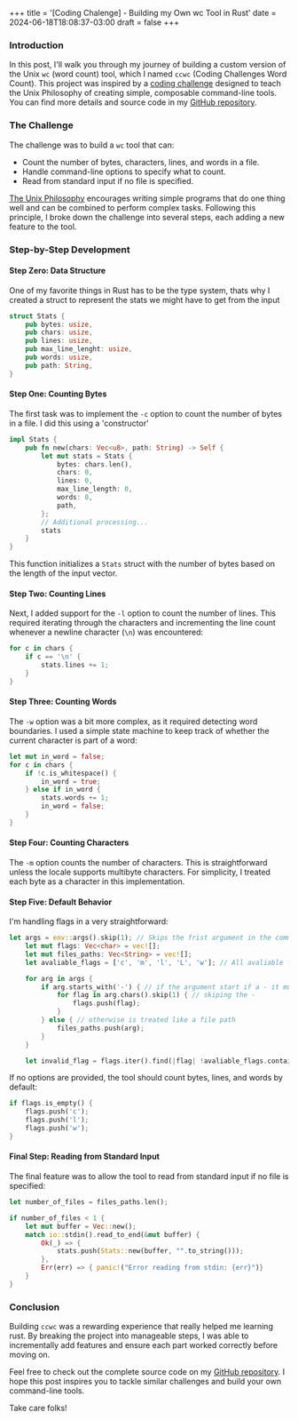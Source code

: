 +++
title = '[Coding Chalenge] - Building my Own wc Tool in Rust'
date = 2024-06-18T18:08:37-03:00
draft = false
+++

### Introduction
In this post, I'll walk you through my journey of building a custom version of the Unix `wc` (word count) tool, which I named `ccwc` (Coding Challenges Word Count). This project was inspired by a [coding challenge](https://codingchallenges.fyi/challenges/challenge-wc) designed to teach the Unix Philosophy of creating simple, composable command-line tools. You can find more details and source code in my [GitHub repository](https://github.com/Krymancer/ccwc).

### The Challenge
The challenge was to build a `wc` tool that can:
- Count the number of bytes, characters, lines, and words in a file.
- Handle command-line options to specify what to count.
- Read from standard input if no file is specified.

[The Unix Philosophy](http://www.catb.org/~esr/writings/taoup/html/) encourages writing simple programs that do one thing well and can be combined to perform complex tasks. Following this principle, I broke down the challenge into several steps, each adding a new feature to the tool.

### Step-by-Step Development

#### Step Zero: Data Structure
One of my favorite things in Rust has to be the type system, thats why I created a struct to represent the stats we might have to get from the input

```rust
struct Stats {
    pub bytes: usize,
    pub chars: usize,
    pub lines: usize,
    pub max_line_lenght: usize,
    pub words: usize,
    pub path: String,
}
```

#### Step One: Counting Bytes
The first task was to implement the `-c` option to count the number of bytes in a file. I did this using a 'constructor'

```rust
impl Stats {
    pub fn new(chars: Vec<u8>, path: String) -> Self {
        let mut stats = Stats {
            bytes: chars.len(),
            chars: 0,
            lines: 0,
            max_line_length: 0,
            words: 0,
            path,
        };
        // Additional processing...
        stats
    }
}
```

This function initializes a `Stats` struct with the number of bytes based on the length of the input vector.

#### Step Two: Counting Lines
Next, I added support for the `-l` option to count the number of lines. This required iterating through the characters and incrementing the line count whenever a newline character (`\n`) was encountered:

```rust
for c in chars {
    if c == '\n' {
        stats.lines += 1;
    }
}
```

#### Step Three: Counting Words
The `-w` option was a bit more complex, as it required detecting word boundaries. I used a simple state machine to keep track of whether the current character is part of a word:

```rust
let mut in_word = false;
for c in chars {
    if !c.is_whitespace() {
        in_word = true;
    } else if in_word {
        stats.words += 1;
        in_word = false;
    }
}
```

#### Step Four: Counting Characters
The `-m` option counts the number of characters. This is straightforward unless the locale supports multibyte characters. For simplicity, I treated each byte as a character in this implementation.

#### Step Five: Default Behavior
I'm handling flags in a very straightforward:

```rust
let args = env::args().skip(1); // Skips the frist argument in the command (most likely the binary name i.e: ccwd ....)
    let mut flags: Vec<char> = vec![];
    let mut files_paths: Vec<String> = vec![];
    let avaliable_flags = ['c', 'm', 'l', 'L', 'w']; // All avaliable flags

    for arg in args {
        if arg.starts_with('-') { // if the argument start if a - it must be a flag or multiple flags
            for flag in arg.chars().skip(1) { // skiping the -
                flags.push(flag); 
            }
        } else { // otherwise is treated like a file path
            files_paths.push(arg);
        }
    }

    let invalid_flag = flags.iter().find(|flag| !avaliable_flags.contains(flag));
```

If no options are provided, the tool should count bytes, lines, and words by default:

```rust
if flags.is_empty() {
    flags.push('c');
    flags.push('l');
    flags.push('w');
}
```

#### Final Step: Reading from Standard Input
The final feature was to allow the tool to read from standard input if no file is specified:

```rust
let number_of_files = files_paths.len();

if number_of_files < 1 {
    let mut buffer = Vec::new();
    match io::stdin().read_to_end(&mut buffer) {
        Ok(_) => {
            stats.push(Stats::new(buffer, "".to_string())); 
        }, 
        Err(err) => { panic!("Error reading from stdin: {err}")}
    }
}
```

### Conclusion
Building `ccwc` was a rewarding experience that really helped me learning rust. By breaking the project into manageable steps, I was able to incrementally add features and ensure each part worked correctly before moving on.

Feel free to check out the complete source code on my [GitHub repository](https://github.com/Krymancer/ccwc). I hope this post inspires you to tackle similar challenges and build your own command-line tools.

Take care folks!
